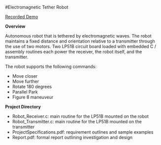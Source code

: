 #Electromagnetic Tether Robot

[Recorded Demo](https://www.youtube.com/watch?v=uaX5wPt5Lls)

**Overview**

Autonomous robot that is tethered by electromagnetic waves. The robot maintains a fixed distance and orientation relative to a transmitter through the use of two motors. Two LP51B circuit board loaded with embedded C / assembly routines each power the receiver, the robot itself, and the transmitter.

The robot supports the following commands:
- Move closer
- Move further
- Rotate 180 degrees
- Parallel Park
- Figure 8 maneuveur

**Project Directory**

- Robot_Receiver.c: main routine for the LP51B mounted on the robot
- Robot_Transmitter.c: main routine for the LP51B mounted on the transmitter
- ProjectSpecifications.pdf: requirement outlines and sample examples
- Report.pdf: formal report outlining investigation and design
